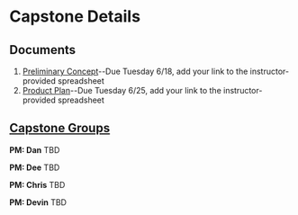 # Capstone Details

## Documents
1. [Preliminary Concept](/concept.md)--Due Tuesday 6/18, add your link to the instructor-provided spreadsheet
1. [Product Plan](/product-plan.md)--Due Tuesday 6/25, add your link to the instructor-provided spreadsheet

## [Capstone Groups](/groups.md)
**PM: Dan**
TBD

**PM: Dee**
TBD

**PM: Chris**
TBD

**PM: Devin**
TBD
